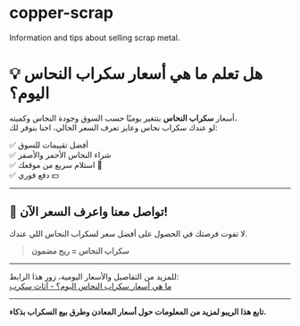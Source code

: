 # copper-scrap
Information and tips about selling scrap metal.
# 💡 هل تعلم ما هي أسعار سكراب النحاس اليوم؟

أسعار **سكراب النحاس** بتتغير يوميًا حسب السوق وجودة النحاس وكميته،  
لو عندك سكراب نحاس وعايز تعرف السعر الحالي، احنا بنوفر لك:

✅ أفضل تقييمات للسوق  
✅ شراء النحاس الأحمر والأصفر  
✅ استلام سريع من موقعك 🚛  
✅ دفع فوري 💵  

---

## 📲 تواصل معنا واعرف السعر الآن!

لا تفوت فرصتك في الحصول على أفضل سعر لسكراب النحاس اللي عندك.  
> **سكراب النحاس = ربح مضمون**

---

للمزيد من التفاصيل والأسعار اليومية، زور هذا الرابط:  
[ما هي أسعار سكراب النحاس اليوم؟ - أثاث سكرب](https://www.athathscrap.com/%d9%85%d8%a7-%d9%87%d9%8a-%d8%a3%d8%b3%d8%b9%d8%a7%d8%b1-%d8%b3%d9%83%d8%b1%d8%a7%d8%a8-%d8%a7%d9%84%d9%86%d8%ad%d8%a7%d8%b3-%d8%a7%d9%84%d9%8a%d9%88%d9%85/)

---

**تابع هذا الريبو لمزيد من المعلومات حول أسعار المعادن وطرق بيع السكراب بذكاء.**
